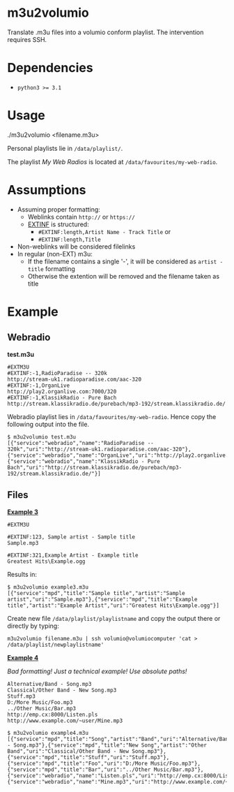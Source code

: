 # m3u2volumio
Translate .m3u files into a volumio conform playlist. The intervention requires SSH.

# Dependencies

* `python3 >= 3.1`

# Usage
./m3u2volumio <filename.m3u>

Personal playlists lie in `/data/playlist/`.

The playlist *My Web Radios* is located at `/data/favourites/my-web-radio`.

# Assumptions

* Assuming proper formatting:
    * Weblinks contain `http://` or `https://`
    * [EXTINF](https://en.wikipedia.org/wiki/M3U#Extended_M3U) is structured:
        * `#EXTINF:length,Artist Name - Track Title` or
        * `#EXTINF:length,Title`
* Non-weblinks will be considered filelinks
* In regular (non-EXT) m3u:
    * If the filename contains a single '-', it will be considered as `artist - title` formatting
    * Otherwise the extention will be removed and the filename taken as title


# Example

## Webradio

**test.m3u**
```
#EXTM3U
#EXTINF:-1,RadioParadise -- 320k
http://stream-uk1.radioparadise.com/aac-320
#EXTINF:-1,OrganLive
http://play2.organlive.com:7000/320
#EXTINF:-1,KlassikRadio - Pure Bach
http://stream.klassikradio.de/purebach/mp3-192/stream.klassikradio.de/
```

Webradio playlist lies in `/data/favourites/my-web-radio`. Hence copy the following output into the file.

```
$ m3u2volumio test.m3u 
[{"service":"webradio","name":"RadioParadise -- 320k","uri":"http://stream-uk1.radioparadise.com/aac-320"},{"service":"webradio","name":"OrganLive","uri":"http://play2.organlive.com:7000/320"},{"service":"webradio","name":"KlassikRadio - Pure Bach","uri":"http://stream.klassikradio.de/purebach/mp3-192/stream.klassikradio.de/"}]
```

## Files

[**Example 3**](https://en.wikipedia.org/wiki/M3U#Examples)
```
#EXTM3U

#EXTINF:123, Sample artist - Sample title
Sample.mp3

#EXTINF:321,Example Artist - Example title
Greatest Hits\Example.ogg
```

Results in:

```
$ m3u2volumio example3.m3u
[{"service":"mpd","title":"Sample title","artist":"Sample artist","uri":"Sample.mp3"},{"service":"mpd","title":"Example title","artist":"Example Artist","uri":"Greatest Hits\Example.ogg"}]
```

Create new file `/data/playlist/playlistname` and copy the output there or directly by typing:

```
m3u2volumio filename.m3u | ssh volumio@volumiocomputer 'cat > /data/playlist/newplaylistname'
```

[**Example 4**](https://en.wikipedia.org/wiki/M3U#Examples)

*Bad formatting! Just a technical example! Use absolute paths!*

```
Alternative/Band - Song.mp3
Classical/Other Band - New Song.mp3
Stuff.mp3
D:/More Music/Foo.mp3
../Other Music/Bar.mp3
http://emp.cx:8000/Listen.pls
http://www.example.com/~user/Mine.mp3
```

```
$ m3u2volumio example4.m3u
[{"service":"mpd","title":"Song","artist":"Band","uri":"Alternative/Band - Song.mp3"},{"service":"mpd","title":"New Song","artist":"Other Band","uri":"Classical/Other Band - New Song.mp3"},{"service":"mpd","title":"Stuff","uri":"Stuff.mp3"},{"service":"mpd","title":"Foo","uri":"D:/More Music/Foo.mp3"},{"service":"mpd","title":"Bar","uri":"../Other Music/Bar.mp3"},{"service":"webradio","name":"Listen.pls","uri":"http://emp.cx:8000/Listen.pls"},{"service":"webradio","name":"Mine.mp3","uri":"http://www.example.com/~user/Mine.mp3"}]
```
